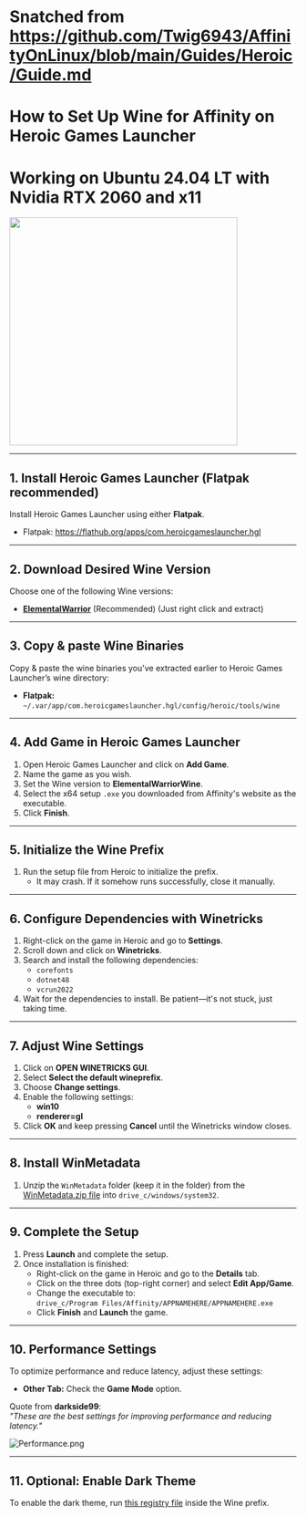 # Snatched from https://github.com/Twig6943/AffinityOnLinux/blob/main/Guides/Heroic/Guide.md

# How to Set Up Wine for Affinity on Heroic Games Launcher
# Working on Ubuntu 24.04 LT with Nvidia RTX 2060 and x11

<img src="/Twig6943/AffinityOnLinux/blob/main/Assets/NewLogos/AffinityHGL.png" width="400"/>

---
## 1. Install Heroic Games Launcher (Flatpak recommended)

Install Heroic Games Launcher using either **Flatpak**.

- Flatpak: https://flathub.org/apps/com.heroicgameslauncher.hgl
---

## 2. Download Desired Wine Version

Choose one of the following Wine versions:

- [**ElementalWarrior**](https://github.com/Twig6943/wine/releases) (Recommended) (Just right click and extract)

---

## 3. Copy & paste Wine Binaries

Copy & paste the wine binaries you've extracted earlier to Heroic Games Launcher’s wine directory:

- **Flatpak:** `~/.var/app/com.heroicgameslauncher.hgl/config/heroic/tools/wine`

---

## 4. Add Game in Heroic Games Launcher

1. Open Heroic Games Launcher and click on **Add Game**.
2. Name the game as you wish.
3. Set the Wine version to **ElementalWarriorWine**.
4. Select the x64 setup `.exe` you downloaded from Affinity's website as the executable.
5. Click **Finish**.

---

## 5. Initialize the Wine Prefix

1. Run the setup file from Heroic to initialize the prefix.
   - It may crash. If it somehow runs successfully, close it manually.

---

## 6. Configure Dependencies with Winetricks

1. Right-click on the game in Heroic and go to **Settings**.
2. Scroll down and click on **Winetricks**.
3. Search and install the following dependencies:
    - `corefonts`
    - `dotnet48`
    - `vcrun2022`
4. Wait for the dependencies to install. Be patient—it's not stuck, just taking time.

---

## 7. Adjust Wine Settings

1. Click on **OPEN WINETRICKS GUI**.
2. Select **Select the default wineprefix**.
3. Choose **Change settings**.
4. Enable the following settings:
    - **win10**
    - **renderer=gl**
5. Click **OK** and keep pressing **Cancel** until the Winetricks window closes.

---

## 8. Install WinMetadata

1. Unzip the `WinMetadata` folder (keep it in the folder) from the [WinMetadata.zip file](https://archive.org/download/win-metadata/WinMetadata.zip) into `drive_c/windows/system32`.

---

## 9. Complete the Setup

1. Press **Launch** and complete the setup.
2. Once installation is finished:
    - Right-click on the game in Heroic and go to the **Details** tab.
    - Click on the three dots (top-right corner) and select **Edit App/Game**.
    - Change the executable to:  
      `drive_c/Program Files/Affinity/APPNAMEHERE/APPNAMEHERE.exe`
    - Click **Finish** and **Launch** the game.

---

## 10. Performance Settings

To optimize performance and reduce latency, adjust these settings:

- **Other Tab:** Check the **Game Mode** option.

Quote from **darkside99**:  
*"These are the best settings for improving performance and reducing latency."*

![Performance.png](./Images/Performance.png)

---

## 11. Optional: Enable Dark Theme

To enable the dark theme, run [this registry file](/wine-dark-theme.reg) inside the Wine prefix.
